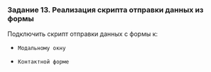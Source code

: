 ### Задание 13. Реализация скрипта отправки данных из формы

Подключить скрипт отправки данных с формы к:

-     Модальному окну
-     Контактной форме